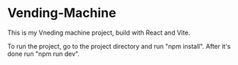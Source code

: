 # Vending-Machine

This is my Vneding machine project, build with React and Vite.

To run the project, go to the project directory and run "npm install". After it's done run "npm run dev".
